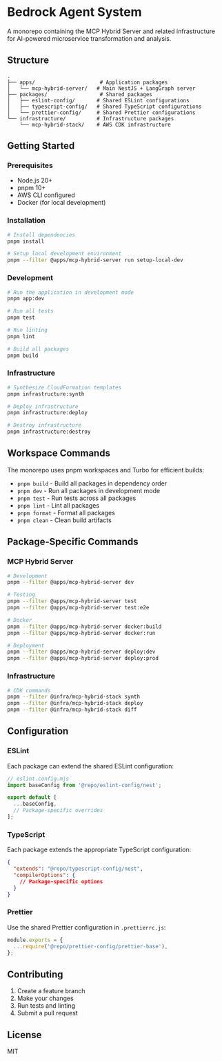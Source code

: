 # Bedrock Agent System

A monorepo containing the MCP Hybrid Server and related infrastructure for AI-powered microservice transformation and analysis.

## Structure

```
.
├── apps/                     # Application packages
│   └── mcp-hybrid-server/   # Main NestJS + LangGraph server
├── packages/                 # Shared packages
│   ├── eslint-config/       # Shared ESLint configurations
│   ├── typescript-config/   # Shared TypeScript configurations
│   └── prettier-config/     # Shared Prettier configurations
└── infrastructure/          # Infrastructure packages
    └── mcp-hybrid-stack/    # AWS CDK infrastructure
```

## Getting Started

### Prerequisites

- Node.js 20+
- pnpm 10+
- AWS CLI configured
- Docker (for local development)

### Installation

```bash
# Install dependencies
pnpm install

# Setup local development environment
pnpm --filter @apps/mcp-hybrid-server run setup-local-dev
```

### Development

```bash
# Run the application in development mode
pnpm app:dev

# Run all tests
pnpm test

# Run linting
pnpm lint

# Build all packages
pnpm build
```

### Infrastructure

```bash
# Synthesize CloudFormation templates
pnpm infrastructure:synth

# Deploy infrastructure
pnpm infrastructure:deploy

# Destroy infrastructure
pnpm infrastructure:destroy
```

## Workspace Commands

The monorepo uses pnpm workspaces and Turbo for efficient builds:

- `pnpm build` - Build all packages in dependency order
- `pnpm dev` - Run all packages in development mode
- `pnpm test` - Run tests across all packages
- `pnpm lint` - Lint all packages
- `pnpm format` - Format all packages
- `pnpm clean` - Clean build artifacts

## Package-Specific Commands

### MCP Hybrid Server

```bash
# Development
pnpm --filter @apps/mcp-hybrid-server dev

# Testing
pnpm --filter @apps/mcp-hybrid-server test
pnpm --filter @apps/mcp-hybrid-server test:e2e

# Docker
pnpm --filter @apps/mcp-hybrid-server docker:build
pnpm --filter @apps/mcp-hybrid-server docker:run

# Deployment
pnpm --filter @apps/mcp-hybrid-server deploy:dev
pnpm --filter @apps/mcp-hybrid-server deploy:prod
```

### Infrastructure

```bash
# CDK commands
pnpm --filter @infra/mcp-hybrid-stack synth
pnpm --filter @infra/mcp-hybrid-stack deploy
pnpm --filter @infra/mcp-hybrid-stack diff
```

## Configuration

### ESLint

Each package can extend the shared ESLint configuration:

```javascript
// eslint.config.mjs
import baseConfig from '@repo/eslint-config/nest';

export default [
  ...baseConfig,
  // Package-specific overrides
];
```

### TypeScript

Each package extends the appropriate TypeScript configuration:

```json
{
  "extends": "@repo/typescript-config/nest",
  "compilerOptions": {
    // Package-specific options
  }
}
```

### Prettier

Use the shared Prettier configuration in `.prettierrc.js`:

```javascript
module.exports = {
  ...require('@repo/prettier-config/prettier-base'),
};
```

## Contributing

1. Create a feature branch
2. Make your changes
3. Run tests and linting
4. Submit a pull request

## License

MIT